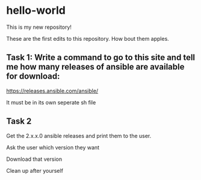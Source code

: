 # hello-world
This is my new repository!

These are the first edits to this repository.
How bout them apples.

## Task 1: Write a command to go to this site and tell me how many releases of ansible are available for download:

https://releases.ansible.com/ansible/

It must be in its own seperate sh file

## Task 2

Get the 2.x.x.0 ansible releases and print them to the user.

Ask the user which version they want

Download that version

Clean up after yourself
